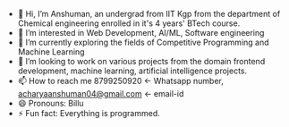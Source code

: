 - 👋 Hi, I’m Anshuman, an undergrad from IIT Kgp from the department of Chemical engineering enrolled in it's 4 years' BTech course.
- 👀 I’m interested in Web Development, AI/ML, Software engineering 
- 🌱 I’m currently exploring the fields of Competitive Programming and Machine Learning
- 💞️ I’m looking to work on various projects from the domain frontend development, machine learning, artificial intelligence projects.
- 📫 How to reach me 8799250920 <- Whatsapp number, acharyaanshuman04@gmail.com <- email-id
- 😄 Pronouns: Billu
- ⚡ Fun fact: Everything is programmed.

<!---
anshuman04-oss/anshuman04-oss is a ✨ special ✨ repository because its `README.md` (this file) appears on your GitHub profile.
You can click the Preview link to take a look at your changes.
--->
